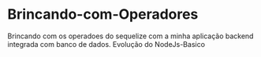 # Brincando-com-Operadores
Brincando com os operadoes do sequelize com a minha aplicação backend integrada com banco de dados. Evolução do NodeJs-Basico

